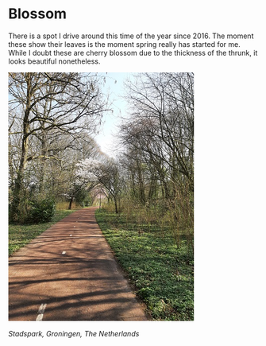 # Blossom

There is a spot I drive around this time of the year since 2016.
The moment these show their leaves is the moment spring really has started for me.
While I doubt these are cherry blossom due to the thickness of the thrunk, it looks beautiful nonetheless.

![img](./assets/img/20220324-2/blossom.jpg)

_Stadspark, Groningen, The Netherlands_
